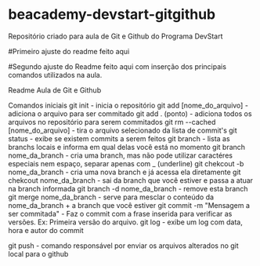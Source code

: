 # beacademy-devstart-gitgithub
Repositório criado para aula de Git e Github do Programa DevStart

#Primeiro ajuste do readme feito aqui

#Segundo ajuste do Readme feito aqui com inserção dos principais comandos utilizados na aula.

Readme Aula de Git e Github

Comandos iniciais
git init - inicia o repositório
git add [nome_do_arquivo] - adiciona o arquivo para ser commitado
git add . (ponto) - adiciona todos os arquivos no repositório para serem commitados
git rm --cached [nome_do_arquivo] - tira o arquivo selecionado da lista de commit's
git status - exibe se existem commits a serem feitos
git branch - lista as branchs locais e informa em qual delas você está no momento
git branch nome_da_branch - cria uma branch, mas não pode utilizar caractéres especiais nem espaço, separar apenas com _ (underline)
git chekcout -b nome_da_branch - cria uma nova branch e já acessa ela diretamente
git chekcout nome_da_branch - sai da branch que você estiver e passa a atuar na branch informada
git branch -d nome_da_branch - remove esta branch
git merge nome_da_branch - serve para mesclar o conteúdo da nome_da_branch + a branch que você estiver
git commit -m "Mensagem a ser commitada" - Faz o commit com a frase inserida para verificar as versões. Ex: Primeira versão do arquivo.
git log - exibe um log com data, hora e autor do commit

git push - comando responsável por enviar os arquivos alterados no git local para o github